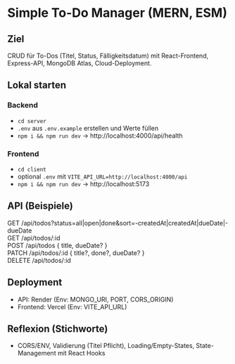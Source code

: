# Simple To-Do Manager (MERN, ESM)

## Ziel

CRUD für To-Dos (Titel, Status, Fälligkeitsdatum) mit React-Frontend, Express-API, MongoDB Atlas, Cloud-Deployment.

## Lokal starten

### Backend

- `cd server`
- `.env` aus `.env.example` erstellen und Werte füllen
- `npm i && npm run dev` → http://localhost:4000/api/health

### Frontend

- `cd client`
- optional `.env` mit `VITE_API_URL=http://localhost:4000/api`
- `npm i && npm run dev` → http://localhost:5173

## API (Beispiele)

GET /api/todos?status=all|open|done&sort=-createdAt|createdAt|dueDate|-dueDate  
GET /api/todos/:id  
POST /api/todos { title, dueDate? }  
PATCH /api/todos/:id { title?, done?, dueDate? }  
DELETE /api/todos/:id

## Deployment

- API: Render (Env: MONGO_URI, PORT, CORS_ORIGIN)
- Frontend: Vercel (Env: VITE_API_URL)

## Reflexion (Stichworte)

- CORS/ENV, Validierung (Titel Pflicht), Loading/Empty-States, State-Management mit React Hooks
